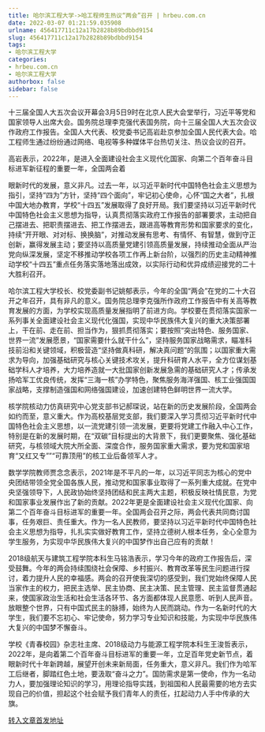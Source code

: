 ```yaml
---
title: 哈尔滨工程大学->哈工程师生热议“两会”召开 | hrbeu.com.cn
date: 2022-03-07 01:21:59.035908
urlname: 456417711c12a17b2828b89bdbbd9154
slug: 456417711c12a17b2828b89bdbbd9154
tags: 
- 哈尔滨工程大学
categories:
- hrbeu.com.cn
- 哈尔滨工程大学
authorbox: false
sidebar: false
---
```

十三届全国人大五次会议开幕会3月5日9时在北京人民大会堂举行，习近平等党和国家领导人出席大会。国务院总理李克强代表国务院，向十三届全国人大五次会议作政府工作报告。全国人大代表、校党委书记高岩赴京参加全国人民代表大会。哈工程师生通过纷纷通过网络、电视等多种媒体平台热切关注、热议会议的召开。

高岩表示，2022年，是进入全面建设社会主义现代化国家、向第二个百年奋斗目标进军新征程的重要一年，全国两会着
<!--more-->
眼新时代的发展，意义非凡。过去一年，以习近平新时代中国特色社会主义思想为指引，坚持“四为”方针，坚持“四个面向”，牢记初心使命，心怀“国之大者”，扎根中国大地办教育，学校“十四五”发展取得了良好开局。我们要坚持以习近平新时代中国特色社会主义思想为指导，认真贯彻落实政府工作报告的部署要求，主动把自己摆进去、把职责摆进去、把工作摆进去，跟进高等教育形势和国家要求的变化，持续“开开眼、对对标、换换脑”，对推动发展有思考、有情怀、有智慧，做到守正创新，赢得发展主动；要坚持以高质量党建引领高质量发展，持续推动全面从严治党向纵深发展，坚定不移推动学校各项工作再上新台阶，以强烈的历史主动精神推动学校“十四五”重点任务落实落地落出成效，以实际行动和优异成绩迎接党的二十大胜利召开。

哈尔滨工程大学校长、校党委副书记姚郁表示，今年的全国“两会”在党的二十大召开之年召开，具有非凡的意义。国务院总理李克强所作政府工作报告中有关高等教育发展的方面，为学校实现高质量发展指明了前进方向。学校要在贯彻落实国家一系列事关全面建设社会主义现代化强国，实现中华民族伟大复兴的重大决策部署上，干在前、走在前、担当作为，狠抓贯彻落实；要按照“突出特色、服务国家、世界一流”发展愿景，“国家需要什么就干什么”，坚持服务国家战略需求，瞄准科技前沿和关键领域，积极营造“坚持做真科研，解决真问题”的氛围；以国家重大需求为导向，加强基础研究与核心关键技术攻关，提升科研育人水平，全方位谋划基础学科人才培养，大力培养造就一大批国家创新发展急需的基础研究人才；传承发扬哈军工优良传统，发挥“三海一核”办学特色，聚焦服务海洋强国、核工业强国国家战略，支撑制造强国和网络强国建设，加速创建特色鲜明世界一流大学。

核学院核动力仿真研究中心党支部书记郝琛说，站在新的历史发展阶段，全国两会如约而至，意义重大。作为高校基层党支部，我们要深入学习贯彻习近平新时代中国特色社会主义思想，以一流党建引领一流发展，更要将党建工作融入中心工作，特别是在新的发展时期，在“双碳”目标提出的大背景下，我们更要聚焦、强化基础研究，与核领域大院大所全面、深度合作，服务国家重大需求，要为党和国家培育“又红又专””“可靠顶用”的核工业后备领军人才。

数学学院教师贾念念表示，2021年是不平凡的一年，以习近平同志为核心的党中央团结带领全党全国各族人民，推动党和国家事业取得了一系列重大成就。在党中央坚强领导下，人民政协始终坚持团结和民主两大主题，积极反映社情民意，为党和国家事业发展作出了新的贡献。2022年更是全面建设社会主义现代化国家、向第二个百年奋斗目标进军的重要一年。全国两会召开之际，两会代表共同商讨国事，任务艰巨、责任重大。作为一名人民教师，要坚持以习近平新时代中国特色社会主义思想为指导，扎扎实实做好教育工作，坚持立德树人根本任务，全心全意为学生服务，为实现中华民族伟大复兴的中国梦作出自己应有的贡献！

2018级航天与建筑工程学院本科生马铭浩表示，学习今年的政府工作报告后，深受鼓舞。今年的两会持续围绕社会保障、乡村振兴、教育改革等民生问题进行探讨，着力提升人民的幸福感。两会的召开使我深切的感受到，我们党始终保障人民当家作主的权力，把民主选举、民主协商、民主决策、民主管理、民主监督贯通起来，使国家政治生活和社会生活各环节、各方面都体现人民意愿、听到人民声音。放眼整个世界，只有中国式民主的脉搏，始终为人民而跳动。作为一名新时代的大学生，我们要不忘初心、牢记使命，努力学习专业知识和技能，为实现中华民族伟大复兴的中国梦不懈奋斗。

学校《青春校园》杂志社主席、2018级动力与能源工程学院本科生王浚哲表示，2022年，是向着第二个百年奋斗目标进军的重要一年，立足百年党史新节点，着眼新时代十年新跨越，展望开创未来新局面，任务重大，意义非凡。我们作为哈军工后继者，脚踏红色土地，要汲取“奋斗之力”。国防需求是第一使命，作为一名动力人，要加强理论知识的学习，用理论指导实践，到祖国和人民最需要的地方去实现自己的价值，担起这个社会赋予我们青年人的责任，扛起动力人手中传承的大旗。



[转入文章首发地址](http://gongxue.cn/info/1141/69789.htm)